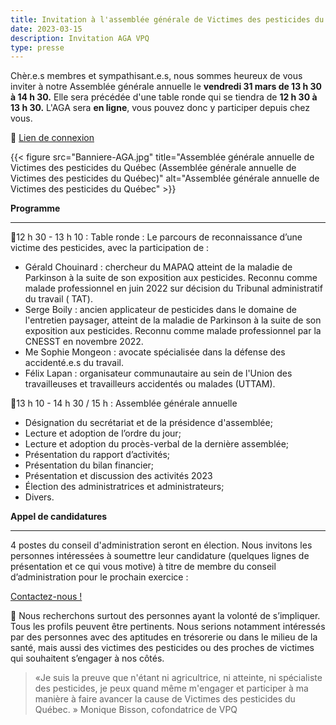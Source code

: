 ```yaml
---
title: Invitation à l'assemblée générale de Victimes des pesticides du Québec
date: 2023-03-15
description: Invitation AGA VPQ
type: presse 
---
```


Chèr.e.s membres et sympathisant.e.s, nous sommes heureux de vous inviter à notre Assemblée générale annuelle le **vendredi 31 mars de 13 h 30 à 14 h 30.** Elle sera précédée d'une table ronde qui se tiendra de **12 h 30 à 13 h 30.**
L'AGA sera **en ligne**, vous pouvez donc y participer depuis chez vous.

🎦  [Lien de connexion](https://us06web.zoom.us/j/83847208154#success)<br/>

{{< figure src="Banniere-AGA.jpg" title="Assemblée générale annuelle de Victimes des pesticides du Québec (Assemblée générale annuelle de Victimes des pesticides du Québec)" alt="Assemblée générale annuelle de Victimes des pesticides du Québec" >}}


**Programme**
________

📍12 h 30 - 13 h 10 : Table ronde : Le parcours de reconnaissance d’une victime des pesticides, avec la participation de :
- Gérald Chouinard : chercheur du MAPAQ atteint de la maladie de Parkinson à la suite de son exposition aux pesticides. Reconnu comme malade professionnel en juin 2022 sur décision du Tribunal administratif du travail ( TAT).  
- Serge Boily : ancien applicateur de pesticides dans le domaine de l'entretien paysager, atteint de la maladie de Parkinson à la suite de son exposition aux pesticides. Reconnu comme malade professionnel par la CNESST en novembre 2022.
- Me Sophie Mongeon : avocate spécialisée dans la défense des accidenté.e.s du travail.
- Félix Lapan : organisateur communautaire au sein de l'Union des travailleuses et travailleurs accidentés ou malades (UTTAM).


📍13  h 10 - 14 h 30 / 15 h : Assemblée générale annuelle
* Désignation du secrétariat et de la présidence d'assemblée;
* Lecture et adoption de l’ordre du jour;
* Lecture et adoption du procès-verbal de la dernière assemblée;
* Présentation du rapport d’activités;
* Présentation du bilan financier;
* Présentation et discussion des activités 2023
* Élection des administratrices et administrateurs;
* Divers.

**Appel de candidatures**
________

4 postes du conseil d'administration seront en élection. Nous invitons les personnes intéressées à soumettre leur candidature (quelques lignes de présentation et ce qui vous motive) à titre de membre du conseil d’administration pour le prochain exercice : 

[Contactez-nous !](https://www.victimespesticidesquebec.org/#contact)

📣 Nous recherchons surtout des personnes ayant la volonté de s’impliquer. Tous les profils peuvent être pertinents. Nous serions notamment intéressés par des personnes avec des aptitudes en trésorerie ou dans le milieu de la santé, mais aussi des victimes des pesticides ou des proches de victimes qui souhaitent s’engager à nos côtés.
 
> «Je suis la preuve que n'étant ni agricultrice, ni atteinte, ni spécialiste des pesticides, je peux quand même m'engager et participer à ma manière à faire avancer la cause de Victimes des pesticides du Québec. »
Monique Bisson, cofondatrice de VPQ
